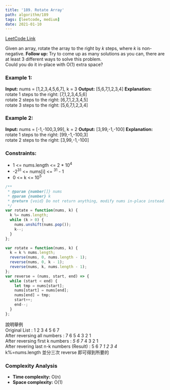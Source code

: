```yaml
---
title: '189. Rotate Array'
path: algorithm/189
tags: [leetcode, medium]
date: 2021-01-10
---
```


[LeetCode Link](https://leetcode.com/problems/rotate-array/)

Given an array, rotate the array to the right by _k_ steps, where _k_ is non-negative.
**Follow up:**
Try to come up as many solutions as you can, there are at least 3 different ways to solve this problem.  
Could you do it in-place with O(1) extra space?

### Example 1:

**Input:** nums = [1,2,3,4,5,6,7], k = 3
**Output:** [5,6,7,1,2,3,4]
**Explanation:**
rotate 1 steps to the right: [7,1,2,3,4,5,6]  
rotate 2 steps to the right: [6,7,1,2,3,4,5]  
rotate 3 steps to the right: [5,6,7,1,2,3,4]

### Example 2:

**Input:** nums = [-1,-100,3,99], k = 2
**Output:** [3,99,-1,-100]
**Explanation:**
rotate 1 steps to the right: [99,-1,-100,3]  
rotate 2 steps to the right: [3,99,-1,-100]

### Constraints:

- 1 <= nums.length <= 2 \* 10<sup>4</sup>
- -2<sup>31</sup> <= nums[i] <= <sup>31</sup> - 1
- 0 <= k <= 10<sup>5</sup>

```javascript
/**
 * @param {number[]} nums
 * @param {number} k
 * @return {void} Do not return anything, modify nums in-place instead.
 */
var rotate = function(nums, k) {
  k %= nums.length;
  while (k > 0) {
    nums.unshift(nums.pop());
    k--;
  }
};
```

```javascript
var rotate = function(nums, k) {
  k = k % nums.length;
  reverse(nums, 0, nums.length - 1);
  reverse(nums, 0, k - 1);
  reverse(nums, k, nums.length - 1);
};
var reverse = (nums, start, end) => {
  while (start < end) {
    let tmp = nums[start];
    nums[start] = nums[end];
    nums[end] = tmp;
    start++;
    end--;
  }
};
```

說明舉例  
Original List : 1 2 3 4 5 6 7  
After reversing all numbers : 7 6 5 4 3 2 1  
After reversing first k numbers : _5 6 7_ 4 3 2 1  
After revering last n-k numbers (Result) : 5 6 7 _1 2 3 4_  
k%=nums.length 並分三次 reverse 即可得到所要的

### Complexity Analysis

- **Time complexity:** O(n)
- **Space complexity:** O(1)
